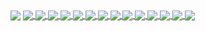 <a>
  <img align="center" src="https://github-readme-stats.vercel.app/api?username=dayjournal&show_icons=true&count_private=true&theme=nord"/>
</a>

<a href="https://github.com/dayjournal/Leaflet.Control.Opacity">
  <img align="center" src="https://github-readme-stats.vercel.app/api/pin/?username=dayjournal&repo=Leaflet.Control.Opacity&theme=nord"/>
</a>
<a href="https://github.com/dayjournal/leaflet-starter">
  <img align="center" src="https://github-readme-stats.vercel.app/api/pin/?username=dayjournal&repo=leaflet-starter&theme=nord"/>
</a>

<a href="https://github.com/dayjournal/maplibre-gl-opacity">
  <img align="center" src="https://github-readme-stats.vercel.app/api/pin/?username=dayjournal&repo=maplibre-gl-opacity&theme=nord"/>
</a>
<a href="https://github.com/dayjournal/maplibregljs-starter">
  <img align="center" src="https://github-readme-stats.vercel.app/api/pin/?username=dayjournal&repo=maplibregljs-starter&theme=nord"/>
</a>

<a href="https://github.com/dayjournal/ol-opacity">
  <img align="center" src="https://github-readme-stats.vercel.app/api/pin/?username=dayjournal&repo=ol-opacity&theme=nord"/>
</a>
<a href="https://github.com/dayjournal/openlayers-starter">
  <img align="center" src="https://github-readme-stats.vercel.app/api/pin/?username=dayjournal&repo=openlayers-starter&theme=nord"/>
</a>

<a href="https://github.com/dayjournal/mapbox-gl-opacity">
  <img align="center" src="https://github-readme-stats.vercel.app/api/pin/?username=dayjournal&repo=mapbox-gl-opacity&theme=nord"/>
</a>
<a href="https://github.com/dayjournal/mapboxgljs-starter">
  <img align="center" src="https://github-readme-stats.vercel.app/api/pin/?username=dayjournal&repo=mapboxgljs-starter&theme=nord"/>
</a>

<a href="https://github.com/dayjournal/amazon-location-service-starter">
  <img align="center" src="https://github-readme-stats.vercel.app/api/pin/?username=dayjournal&repo=amazon-location-service-starter&theme=nord"/>
</a>
<a href="https://github.com/dayjournal/cesium-starter">
  <img align="center" src="https://github-readme-stats.vercel.app/api/pin/?username=dayjournal&repo=cesium-starter&theme=nord"/>
</a>

<a href="https://github.com/dayjournal/itowns-starter">
  <img align="center" src="https://github-readme-stats.vercel.app/api/pin/?username=dayjournal&repo=itowns-starter&theme=nord"/>
</a>
<a href="https://github.com/dayjournal/turfjs-starter">
  <img align="center" src="https://github-readme-stats.vercel.app/api/pin/?username=dayjournal&repo=turfjs-starter&theme=nord"/>
</a>

<a href="https://github.com/dayjournal/geodjango-starter">
  <img align="center" src="https://github-readme-stats.vercel.app/api/pin/?username=dayjournal&repo=geodjango-starter&theme=nord"/>
</a>
<a href="https://github.com/dayjournal/AttributeAssignment">
  <img align="center" src="https://github-readme-stats.vercel.app/api/pin/?username=dayjournal&repo=AttributeAssignment&theme=nord"/>
</a>
